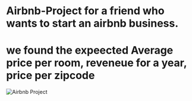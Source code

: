 # Airbnb-Project for a friend who wants to start an airbnb business.
# we found the expeected Average price per room, reveneue for a year, price per zipcode
![Airbnb Project](https://user-images.githubusercontent.com/90332434/220818222-e30aa02b-abfd-4ec8-8d1b-b20c0ab336de.PNG)
